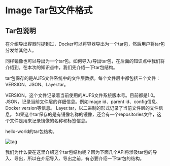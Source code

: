 # Image Tar包文件格式

## Tar包说明

在介绍导出容器时提到过，Docker可以将容器导出为一个tar包，然后用户将tar包分发给其他人。

同样镜像也可以导出为一个tar包。如何导入/导出tar包，在后面的知识点中我们将介绍到。在本次的知识点中，我们先介绍一下tar包结构。

tar包保存的是AUFS文件系统中的文件层数据。每个文件层中都包括三个文件：VERSION、JSON、Layer.tar。

VERSION，这个文件记录着当前使用的AUFS文件系统版本号。目前都是1.0。
JSON，记录当前文件层的详细信息。例如image id、parent id、config信息、Docker version等信息。
Layer.tar，以二进制的形式记录了当前文件层的文件信息。
如果这个tar保存的是有镜像名称的镜像，还会有一个repositories文件，这个文件是用来记录镜像的名称和标签信息。

hello-world的tar包结构。

![tag](C:\Users\93281\Desktop\180d4940-ad0d-4082-9204-e1f40c522441.png)

我们为什么要在这里介绍这个tar包结构呢？因为下面几个API将涉及tar包的导入、导出，所以在介绍导入、导出之前，有必要介绍一下tar包的结构。
